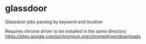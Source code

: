 # glassdoor
Glassdoor jobs parsing by keyword and location

Requires chrome driver to be installed in the same directory https://sites.google.com/a/chromium.org/chromedriver/downloads


